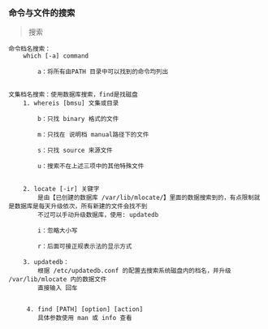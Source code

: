 ### 命令与文件的搜索

> 搜索

	命令档名搜索：
		which [-a] command
	
			a：将所有由PATH 目录中可以找到的命令均列出


	文集档名搜索：使用数据库搜索，find是找磁盘
		1. whereis [bmsu] 文集或目录
	
			b：只找 binary 格式的文件
	
			m：只找在 说明档 manual路径下的文件
	
			s：只找 source 来源文件
	
			u：搜索不在上述三项中的其他特殊文件


		2. locate [-ir] 关键字
			是由【已创建的数据库 /var/lib/mlocate/】里面的数据搜索到的，有点限制就是数据库是每天升级依次，所有新建的文件会找不到
			不过可以手动升级数据库，使用: updatedb
	
			i：忽略大小写
	
			r：后面可接正规表示法的显示方式
	
		3. updatedb：
			根据 /etc/updatedb.conf 的配置去搜索系统磁盘内的档名，并升级 /var/lib/mlocate 内的数据文件
			直接输入 回车


		 4. find [PATH] [option] [action]
			具体参数使用 man 或 info 查看















